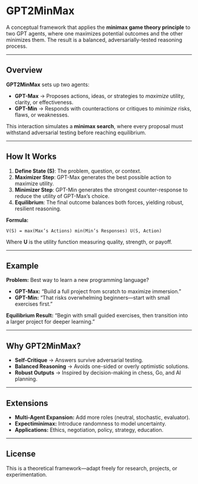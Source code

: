 
# GPT2MinMax

A conceptual framework that applies the **minimax game theory principle** to two GPT agents, where one maximizes potential outcomes and the other minimizes them. The result is a balanced, adversarially-tested reasoning process.

---

## Overview

**GPT2MinMax** sets up two agents:

* **GPT-Max** → Proposes actions, ideas, or strategies to *maximize* utility, clarity, or effectiveness.
* **GPT-Min** → Responds with counteractions or critiques to *minimize* risks, flaws, or weaknesses.

This interaction simulates a **minimax search**, where every proposal must withstand adversarial testing before reaching equilibrium.

---

## How It Works

1. **Define State (S)**: The problem, question, or context.
2. **Maximizer Step**: GPT-Max generates the best possible action to maximize utility.
3. **Minimizer Step**: GPT-Min generates the strongest counter-response to reduce the utility of GPT-Max’s choice.
4. **Equilibrium**: The final outcome balances both forces, yielding robust, resilient reasoning.

**Formula:**

```
V(S) = max(Max’s Actions) min(Min’s Responses) U(S, Action)
```

Where **U** is the utility function measuring quality, strength, or payoff.

---

## Example

**Problem:** Best way to learn a new programming language?

* **GPT-Max:** “Build a full project from scratch to maximize immersion.”
* **GPT-Min:** “That risks overwhelming beginners—start with small exercises first.”

**Equilibrium Result:**
“Begin with small guided exercises, then transition into a larger project for deeper learning.”

---

## Why GPT2MinMax?

* **Self-Critique** → Answers survive adversarial testing.
* **Balanced Reasoning** → Avoids one-sided or overly optimistic solutions.
* **Robust Outputs** → Inspired by decision-making in chess, Go, and AI planning.

---

## Extensions

* **Multi-Agent Expansion:** Add more roles (neutral, stochastic, evaluator).
* **Expectiminimax:** Introduce randomness to model uncertainty.
* **Applications:** Ethics, negotiation, policy, strategy, education.

---

## License

This is a theoretical framework—adapt freely for research, projects, or experimentation.

